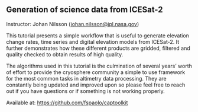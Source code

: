 ## Generation of science data from ICESat-2 

Instructor: Johan Nilsson (johan.nilsson@jpl.nasa.gov)

This tutorial presents a simple workflow that is useful to generate elevation change rates, time series and digital elevation models from ICESat-2. It further demonstrates how these different products are gridded, filtered and quality checked to obtain results of high quality.

The algorithms used in this tutorial is the culmination of several years’ worth of effort to provide the cryosphere community a simple to use framework for the most common tasks in altimetry data processing. They are constantly being updated and improved upon so please feel free to reach out if you have questions or if something is not working properly.  

Available at:
https://github.com/fspaolo/captoolkit


